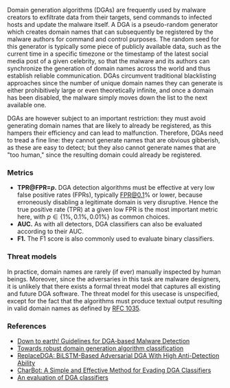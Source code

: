 Domain generation algorithms (DGAs) are frequently used by malware creators to exfiltrate data from their targets, send commands to infected hosts and update the malware itself. A DGA is a pseudo-random generator which creates domain names that can subsequently be registered by the malware authors for command and control purposes. The random seed for this generator is typically some piece of publicly available data, such as the current time in a specific timezone or the timestamp of the latest social media post of a given celebrity, so that the malware and its authors can synchronize the generation of domain names across the world and thus establish reliable communication. DGAs circumvent traditional blacklisting approaches since the number of unique domain names they can generate is either prohibitively large or even theoretically infinite, and once a domain has been disabled, the malware simply moves down the list to the next available one.

DGAs are however subject to an important restriction: they must avoid generating domain names that are likely to already be registered, as this hampers their efficiency and can lead to malfunction. Therefore, DGAs need to tread a fine line: they cannot generate names that are obvious gibberish, as these are easy to detect; but they also cannot generate names that are "too human," since the resulting domain could already be registered.

### Metrics

* **TPR@FPR=$p$.** DGA detection algorithms must be effective at very low false positive rates (FPRs), typically FPR@0.1% or lower, because erroneously disabling a legitimate domain is very disruptive. Hence the true positive rate (TPR) at a given low FPR is the most important metric here, with $p \in \{ 1\%, 0.1\%, 0.01\% \}$ as common choices.
* **AUC.** As with all detectors, DGA classifiers can also be evaluated according to their AUC.
* **F1.** The F1 score is also commonly used to evaluate binary classifiers.

### Threat models

In practice, domain names are rarely (if ever) manually inspected by human beings. Moreover, since the adversaries in this task are malware designers, it is unlikely that there exists a formal threat model that captures all existing and future DGA software. The threat model for this usecase is unspecified, except for the fact that the algorithms must produce textual output resulting in valid domain names as defined by [RFC 1035](https://www.ietf.org/rfc/rfc1035.txt).

### References

* [Down to earth! Guidelines for DGA-based Malware Detection](https://dl.acm.org/doi/pdf/10.1145/3678890.3678913)
* [Towards robust domain generation algorithm classification](https://dl.acm.org/doi/pdf/10.1145/3634737.3656287)
* [ReplaceDGA: BiLSTM-Based Adversarial DGA With High Anti-Detection Ability](https://ieeexplore.ieee.org/stamp/stamp.jsp?arnumber=10177739)
* [CharBot: A Simple and Effective Method for Evading DGA Classifiers](https://ieeexplore.ieee.org/stamp/stamp.jsp?arnumber=8756038)
* [An evaluation of DGA classifiers](https://ieeexplore.ieee.org/abstract/document/8621875)
